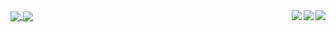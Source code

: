 


<a href="https://github.com/anuraghazra/github-readme-stats">
  <img align="center" src="https://github-readme-stats.vercel.app/api?username=suprajaarthi&show_icons=true&theme=onedark&hide=contribs,prs" />
</a>
<a href="https://github.com/anuraghazra/convoychat" >
  <img  align="right" src="https://github-readme-stats.vercel.app/api/top-langs/username=anuraghazra&tlayout=compact&langs_count=10&theme=highcontrast)](https://github.com/anuraghazra/github-readme-stats" /> 

</a>
  <img align="center" src="https://github-readme-stats.vercel.app/api?username=suprajaarthi&show_icons=true&theme=highcontrast&hide=contribs,prs" />
</a>
<a href="https://github.com/anuraghazra/convoychat" >
  <img  align="right" src="https://github-readme-stats.vercel.app/api/top-langs/?username=anuraghazra&layout=compact&langs_count=10)](https://github.com/anuraghazra/github-readme-stats" /> 
  <img  align="right" src="https://github-readme-stats.vercel.app/api/top-langs/?username=anuraghazra&layout=compact&langs_count=10&theme=highcontrast)](https://github.com/anuraghazra/github-readme-stats" /> 

</a>
